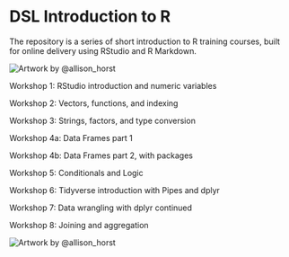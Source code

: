 # DSL Introduction to R

The repository is a series of short introduction to R training courses, built for online delivery using RStudio and R Markdown. 

![Artwork by @allison_horst](https://github.com/allisonhorst/stats-illustrations/blob/master/rstats-artwork/r_first_then.png?raw=true)

Workshop 1: RStudio introduction and numeric variables

Workshop 2: Vectors, functions, and indexing

Workshop 3: Strings, factors, and type conversion

Workshop 4a: Data Frames part 1

Workshop 4b: Data Frames part 2, with packages

Workshop 5: Conditionals and Logic

Workshop 6: Tidyverse introduction with Pipes and dplyr

Workshop 7: Data wrangling with dplyr continued

Workshop 8: Joining and aggregation

![Artwork by @allison_horst](https://github.com/allisonhorst/stats-illustrations/blob/master/rstats-artwork/tidydata_6.jpg?raw=true)




